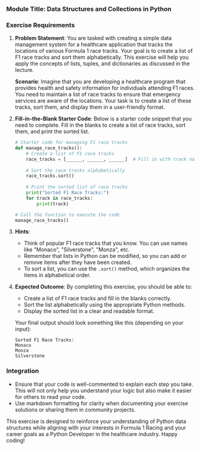 ### Module Title: Data Structures and Collections in Python

### Exercise Requirements

1. **Problem Statement**: 
   You are tasked with creating a simple data management system for a healthcare application that tracks the locations of various Formula 1 race tracks. Your goal is to create a list of F1 race tracks and sort them alphabetically. This exercise will help you apply the concepts of lists, tuples, and dictionaries as discussed in the lecture.

   **Scenario**: Imagine that you are developing a healthcare program that provides health and safety information for individuals attending F1 races. You need to maintain a list of race tracks to ensure that emergency services are aware of the locations. Your task is to create a list of these tracks, sort them, and display them in a user-friendly format.

2. **Fill-in-the-Blank Starter Code**: 
   Below is a starter code snippet that you need to complete. Fill in the blanks to create a list of race tracks, sort them, and print the sorted list.

   ```python
   # Starter code for managing F1 race tracks
   def manage_race_tracks():
       # Create a list of F1 race tracks
       race_tracks = [______, ______, ______]  # Fill in with track names
       
       # Sort the race tracks alphabetically
       race_tracks.sort()
       
       # Print the sorted list of race tracks
       print("Sorted F1 Race Tracks:")
       for track in race_tracks:
           print(track)

   # Call the function to execute the code
   manage_race_tracks()
   ```

3. **Hints**:
   - Think of popular F1 race tracks that you know. You can use names like "Monaco", "Silverstone", "Monza", etc.
   - Remember that lists in Python can be modified, so you can add or remove items after they have been created.
   - To sort a list, you can use the `.sort()` method, which organizes the items in alphabetical order.

4. **Expected Outcome**: 
   By completing this exercise, you should be able to:
   - Create a list of F1 race tracks and fill in the blanks correctly.
   - Sort the list alphabetically using the appropriate Python methods.
   - Display the sorted list in a clear and readable format.
   
   Your final output should look something like this (depending on your input):
   ```
   Sorted F1 Race Tracks:
   Monaco
   Monza
   Silverstone
   ```

### Integration
- Ensure that your code is well-commented to explain each step you take. This will not only help you understand your logic but also make it easier for others to read your code.
- Use markdown formatting for clarity when documenting your exercise solutions or sharing them in community projects.

This exercise is designed to reinforce your understanding of Python data structures while aligning with your interests in Formula 1 Racing and your career goals as a Python Developer in the healthcare industry. Happy coding!